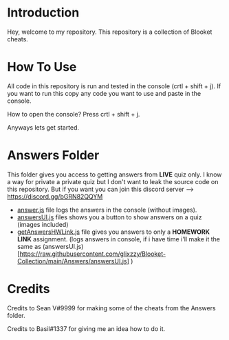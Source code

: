 # Introduction
Hey, welcome to my repository. This repository is a collection of Blooket cheats. 

# How To Use
All code in this repository is run and tested in the console (crtl + shift + j). If you want to run this copy any code you want to use and paste in the console.

How to open the console? Press crtl + shift + j.

Anyways lets get started.

# Answers Folder
This folder gives you access to getting answers from **LIVE** quiz only. I know a way for private a private quiz but I don't want to leak the source code on this repository. But if you want you can join this discord server --> https://discord.gg/bGRN82QQYM

- [answer.js](https://raw.githubusercontent.com/glixzzy/Blooket-Collection/main/Answers/answer.js) file logs the answers in the console (without images).
- [answersUI.js](https://raw.githubusercontent.com/glixzzy/Blooket-Collection/main/Answers/answersUI.js) files shows you a button to show answers on a quiz (images included)
- [getAnswersHWLink.js](https://raw.githubusercontent.com/glixzzy/Blooket-Collection/main/Answers/getAnswersHWLink.js) file gives you answers to only a **HOMEWORK LINK** assignment. (logs answers in console, if i have time i'll make it the same as (answersUI.js)[https://raw.githubusercontent.com/glixzzy/Blooket-Collection/main/Answers/answersUI.js] )

# Credits
Credits to Sean V#9999 for making some of the cheats from the Answers folder.

Credits to Basil#1337 for giving me an idea how to do it.
